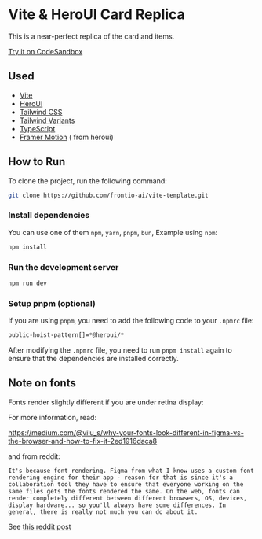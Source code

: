 # Vite & HeroUI Card Replica

This is a near-perfect replica of the card and items.

[Try it on CodeSandbox](https://githubbox.com/frontio-ai/vite-template)

## Used

- [Vite](https://vitejs.dev/guide/)
- [HeroUI](https://heroui.com)
- [Tailwind CSS](https://tailwindcss.com)
- [Tailwind Variants](https://tailwind-variants.org)
- [TypeScript](https://www.typescriptlang.org)
- [Framer Motion](https://www.framer.com/motion) ( from heroui)

## How to Run

To clone the project, run the following command:

```bash
git clone https://github.com/frontio-ai/vite-template.git
```

### Install dependencies

You can use one of them `npm`, `yarn`, `pnpm`, `bun`, Example using `npm`:

```bash
npm install
```

### Run the development server

```bash
npm run dev
```

### Setup pnpm (optional)

If you are using `pnpm`, you need to add the following code to your `.npmrc` file:

```bash
public-hoist-pattern[]=*@heroui/*
```

After modifying the `.npmrc` file, you need to run `pnpm install` again to ensure that the dependencies are installed correctly.

## Note on fonts
Fonts render slightly different if you are under retina display:

For more information, read: 

https://medium.com/@vilu_s/why-your-fonts-look-different-in-figma-vs-the-browser-and-how-to-fix-it-2ed1916daca8

and from reddit:
```
It's because font rendering. Figma from what I know uses a custom font rendering engine for their app - reason for that is since it's a collaboration tool they have to ensure that everyone working on the same files gets the fonts rendered the same. On the web, fonts can render completely different between different browsers, OS, devices, display hardware... so you'll always have some differences. In general, there is really not much you can do about it.

```
See [this reddit post](https://www.reddit.com/r/FigmaDesign/comments/sik089/comment/hv98pem/?utm_source=share&utm_medium=web3x&utm_name=web3xcss&utm_term=1&utm_content=share_button)